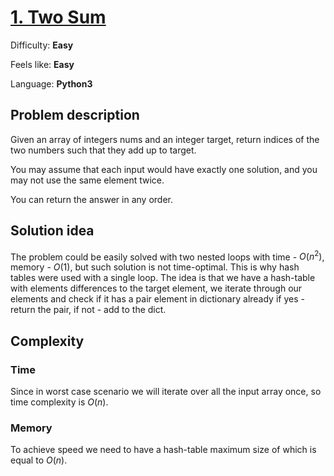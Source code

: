 # [1. Two Sum](https://leetcode.com/problems/two-sum)

Difficulty: **Easy**

Feels like: **Easy**

Language: **Python3**

## Problem description

Given an array of integers nums and an integer target, return indices of the two numbers such that they add up to target.

You may assume that each input would have exactly one solution, and you may not use the same element twice.

You can return the answer in any order.

## Solution idea

The problem could be easily solved with two nested loops with time - $O(n^2)$, memory - $O(1)$, but such solution is not time-optimal. This is why hash tables were used with a single loop. The idea is that we have a hash-table with elements differences to the target element, we iterate through our elements and check if it has a pair element in dictionary already if yes - return the pair, if not - add to the dict.

## Complexity

### Time

Since in worst case scenario we will iterate over all the input array once, so time complexity is $O(n)$.

### Memory

To achieve speed we need to have a hash-table maximum size of which is equal to $O(n)$.
